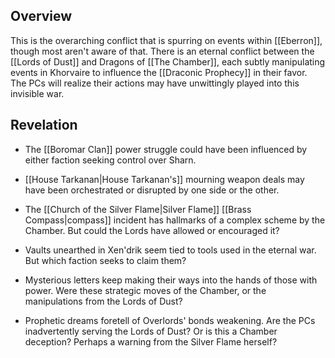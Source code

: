 ## Overview

This is the overarching conflict that is spurring on events within [[Eberron]], though most aren't aware of that. There is an eternal conflict between the [[Lords of Dust]] and Dragons of [[The Chamber]], each subtly manipulating events in Khorvaire to influence the [[Draconic Prophecy]] in their favor. The PCs will realize their actions may have unwittingly played into this invisible war.

## Revelation

- The [[Boromar Clan]] power struggle could have been influenced by either faction seeking control over Sharn.

- [[House Tarkanan|House Tarkanan's]] mourning weapon deals may have been orchestrated or disrupted by one side or the other.
   
- The [[Church of the Silver Flame|Silver Flame]] [[Brass Compass|compass]] incident has hallmarks of a complex scheme by the Chamber. But could the Lords have allowed or encouraged it?
   
- Vaults unearthed in Xen'drik seem tied to tools used in the eternal war. But which faction seeks to claim them?

- Mysterious letters keep making their ways into the hands of those with power. Were these strategic moves of the Chamber, or the manipulations from the Lords of Dust?

- Prophetic dreams foretell of Overlords' bonds weakening. Are the PCs inadvertently serving the Lords of Dust? Or is this a Chamber deception? Perhaps a warning from the Silver Flame herself?